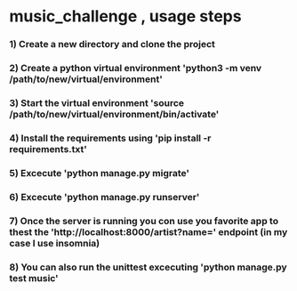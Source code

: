 # music_challenge , usage steps
### 1) Create a new directory and clone the project
### 2) Create a python virtual environment 'python3 -m venv /path/to/new/virtual/environment'
### 3) Start the virtual environment 'source /path/to/new/virtual/environment/bin/activate'
### 4) Install the requirements using 'pip install -r requirements.txt'
### 5) Excecute 'python manage.py migrate'
### 6) Excecute 'python manage.py runserver'
### 7) Once the server is running you con use you favorite app to thest the 'http://localhost:8000/artist?name=' endpoint (in my case I use insomnia)
### 8) You can also run the unittest excecuting 'python manage.py test music'
